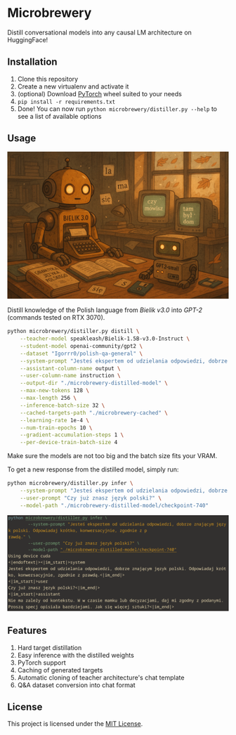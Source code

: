 # Microbrewery

Distill conversational models into any causal LM architecture on HuggingFace!

## Installation

1. Clone this repository
2. Create a new virtualenv and activate it
3. (optional) Download [PyTorch](https://pytorch.org/get-started/locally/) wheel suited to your needs
4. `pip install -r requirements.txt`
5. Done! You can now run `python microbrewery/distiller.py --help` to see a list of available options

## Usage

![Bielik teaching GPT-2 Polish grammar](assets/Bielik_teaching_GPT2.png)

Distill knowledge of the Polish language from _Bielik v3.0_ into _GPT-2_ (commands tested on RTX 3070).

```sh
python microbrewery/distiller.py distill \
    --teacher-model speakleash/Bielik-1.5B-v3.0-Instruct \
    --student-model openai-community/gpt2 \
    --dataset "Igorrr0/polish-qa-general" \
    --system-prompt "Jesteś ekspertem od udzielania odpowiedzi, dobrze znającym język polski. Odpowiadaj krótko, konwersacyjnie, zgodnie z prawdą." \
    --assistant-column-name output \
    --user-column-name instruction \
    --output-dir "./microbrewery-distilled-model" \
    --max-new-tokens 128 \
    --max-length 256 \
    --inference-batch-size 32 \
    --cached-targets-path "./microbrewery-cached" \
    --learning-rate 1e-4 \
    --num-train-epochs 10 \
    --gradient-accumulation-steps 1 \
    --per-device-train-batch-size 4
```

Make sure the models are not too big and the batch size fits your VRAM.

To get a new response from the distilled model, simply run:

```sh
python microbrewery/distiller.py infer \
    --system-prompt "Jesteś ekspertem od udzielania odpowiedzi, dobrze znającym język polski. Odpowiadaj krótko, konwersacyjnie, zgodnie z prawdą." \
    --user-prompt "Czy już znasz język polski?" \
    --model-path "./microbrewery-distilled-model/checkpoint-740"
```

![Sample response after 10 training epochs (740 steps)](assets/training_10_epochs.png)

## Features

1. Hard target distillation
2. Easy inference with the distilled weights
3. PyTorch support
4. Caching of generated targets
5. Automatic cloning of teacher architecture's chat template
6. Q&A dataset conversion into chat format

## License

This project is licensed under the [MIT License](LICENSE.md).
